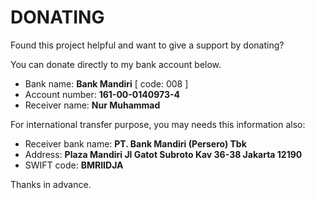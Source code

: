 # DONATING

Found this project helpful and want to give a support by donating?

You can donate directly to my bank account below.

- Bank name: **Bank Mandiri** [ code: 008 ]
- Account number: **161-00-0140973-4**
- Receiver name: **Nur Muhammad**

For international transfer purpose, you may needs this information also:

- Receiver bank name: **PT. Bank Mandiri (Persero) Tbk**
- Address: **Plaza Mandiri Jl Gatot Subroto Kav 36-38 Jakarta 12190**
- SWIFT code: **BMRIIDJA**

Thanks in advance.
